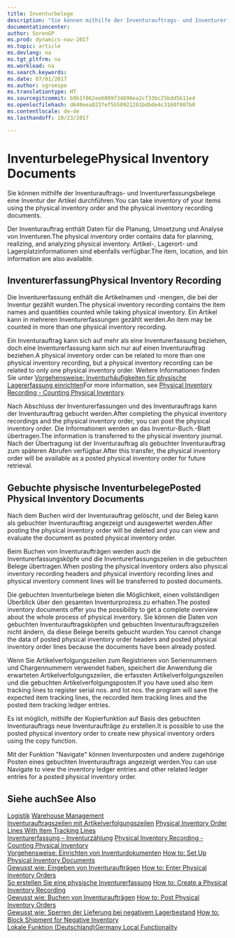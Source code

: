 ```yaml
---
title: Inventurbelege
description: "Sie können mithilfe der Inventurauftrags- und Inventurerfassungsbelege eine Inventur der Artikel durchführen."
documentationcenter: 
author: SorenGP
ms.prod: dynamics-nav-2017
ms.topic: article
ms.devlang: na
ms.tgt_pltfrm: na
ms.workload: na
ms.search.keywords: 
ms.date: 07/01/2017
ms.author: sgroespe
ms.translationtype: HT
ms.sourcegitcommit: b9b1f062ee6009f34698ea2cf33bc25bdd5b11e4
ms.openlocfilehash: d640eea8237ef5b50921281bdbde4c3160f807b0
ms.contentlocale: de-de
ms.lasthandoff: 10/23/2017

---
```

# <a name="physical-inventory-documents"></a><span data-ttu-id="b8724-103">Inventurbelege</span><span class="sxs-lookup"><span data-stu-id="b8724-103">Physical Inventory Documents</span></span>
<span data-ttu-id="b8724-104">Sie können mithilfe der Inventurauftrags- und Inventurerfassungsbelege eine Inventur der Artikel durchführen.</span><span class="sxs-lookup"><span data-stu-id="b8724-104">You can take inventory of your items using the physical inventory order and the physical inventory recording documents.</span></span>  

<span data-ttu-id="b8724-105">Der Inventurauftrag enthält Daten für die Planung, Umsetzung und Analyse von Inventuren.</span><span class="sxs-lookup"><span data-stu-id="b8724-105">The physical inventory order contains data for planning, realizing, and analyzing physical inventory.</span></span> <span data-ttu-id="b8724-106">Artikel-, Lagerort- und Lagerplatzinformationen sind ebenfalls verfügbar.</span><span class="sxs-lookup"><span data-stu-id="b8724-106">The item, location, and bin information are also available.</span></span>  

## <a name="physical-inventory-recording"></a><span data-ttu-id="b8724-107">Inventurerfassung</span><span class="sxs-lookup"><span data-stu-id="b8724-107">Physical Inventory Recording</span></span>  
<span data-ttu-id="b8724-108">Die Inventurerfassung enthält die Artikelnamen und -mengen, die bei der Inventur gezählt wurden.</span><span class="sxs-lookup"><span data-stu-id="b8724-108">The physical inventory recording contains the item names and quantities counted while taking physical inventory.</span></span> <span data-ttu-id="b8724-109">Ein Artikel kann in mehreren Inventurerfassungen gezählt werden.</span><span class="sxs-lookup"><span data-stu-id="b8724-109">An item may be counted in more than one physical inventory recording.</span></span>  

<span data-ttu-id="b8724-110">Ein Inventurauftrag kann sich auf mehr als eine Inventurerfassung beziehen, doch eine Inventurerfassung kann sich nur auf einen Inventurauftrag beziehen.</span><span class="sxs-lookup"><span data-stu-id="b8724-110">A physical inventory order can be related to more than one physical inventory recording, but a physical inventory recording can be related to only one physical inventory order.</span></span> <span data-ttu-id="b8724-111">Weitere Informationen finden Sie unter [Vorgehensweise: Inventurhäufigkeiten für physische Lagererfassung einrichten](physical-inventory-recording-counting-physical-inventory.md)</span><span class="sxs-lookup"><span data-stu-id="b8724-111">For more information, see [Physical Inventory Recording - Counting Physical Inventory](physical-inventory-recording-counting-physical-inventory.md).</span></span>  

<span data-ttu-id="b8724-112">Nach Abschluss der Inventurerfassungen und des Inventurauftrags kann der Inventurauftrag gebucht werden.</span><span class="sxs-lookup"><span data-stu-id="b8724-112">After completing the physical inventory recordings and the physical inventory order, you can post the physical inventory order.</span></span> <span data-ttu-id="b8724-113">Die Informationen werden an das Inventur-Buch.-Blatt übertragen.</span><span class="sxs-lookup"><span data-stu-id="b8724-113">The information is transferred to the physical inventory journal.</span></span> <span data-ttu-id="b8724-114">Nach der Übertragung ist der Inventurauftrag als gebuchter Inventurauftrag zum späteren Abrufen verfügbar.</span><span class="sxs-lookup"><span data-stu-id="b8724-114">After this transfer, the physical inventory order will be available as a posted physical inventory order for future retrieval.</span></span>  

## <a name="posted-physical-inventory-documents"></a><span data-ttu-id="b8724-115">Gebuchte physische Inventurbelege</span><span class="sxs-lookup"><span data-stu-id="b8724-115">Posted Physical Inventory Documents</span></span>  
<span data-ttu-id="b8724-116">Nach dem Buchen wird der Inventurauftrag gelöscht, und der Beleg kann als gebuchter Inventurauftrag angezeigt und ausgewertet werden.</span><span class="sxs-lookup"><span data-stu-id="b8724-116">After posting the physical inventory order will be deleted and you can view and evaluate the document as posted physical inventory order.</span></span>  

<span data-ttu-id="b8724-117">Beim Buchen von Inventuraufträgen werden auch die Inventurerfassungsköpfe und die Inventurerfassungszeilen in die gebuchten Belege übertragen.</span><span class="sxs-lookup"><span data-stu-id="b8724-117">When posting the physical inventory orders also physical inventory recording headers and physical inventory recording lines and physical inventory comment lines will be transferred to posted documents.</span></span>  

<span data-ttu-id="b8724-118">Die gebuchten Inventurbelege bieten die Möglichkeit, einen vollständigen Überblick über den gesamten Inventurprozess zu erhalten.</span><span class="sxs-lookup"><span data-stu-id="b8724-118">The posted inventory documents offer you the possibility to get a complete overview about the whole process of physical inventory.</span></span> <span data-ttu-id="b8724-119">Sie können die Daten von gebuchten Inventurauftragsköpfen und gebuchten Inventurauftragszeilen nicht ändern, da diese Belege bereits gebucht wurden.</span><span class="sxs-lookup"><span data-stu-id="b8724-119">You cannot change the data of posted physical inventory order headers and posted physical inventory order lines because the documents have been already posted.</span></span>  

<span data-ttu-id="b8724-120">Wenn Sie Artikelverfolgungszeilen zum Registrieren von Seriennummern und Chargennummern verwendet haben, speichert die Anwendung die erwarteten Artikelverfolgungszeilen, die erfassten Artikelverfolgungszeilen und die gebuchten Artikelverfolgungsposten.</span><span class="sxs-lookup"><span data-stu-id="b8724-120">If you have used also item tracking lines to register serial nos. and lot nos. the program will save the expected item tracking lines, the recorded item tracking lines and the posted item tracking ledger entries.</span></span>  
  
<span data-ttu-id="b8724-121">Es ist möglich, mithilfe der Kopierfunktion auf Basis des gebuchten Inventurauftrags neue Inventuraufträge zu erstellen.</span><span class="sxs-lookup"><span data-stu-id="b8724-121">It is possible to use the posted physical inventory order to create new physical inventory orders using the copy function.</span></span>  

<span data-ttu-id="b8724-122">Mit der Funktion "Navigate" können Inventurposten und andere zugehörige Posten eines gebuchten Inventurauftrags angezeigt werden.</span><span class="sxs-lookup"><span data-stu-id="b8724-122">You can use Navigate to view the inventory ledger entries and other related ledger entries for a posted physical inventory order.</span></span>  

## <a name="see-also"></a><span data-ttu-id="b8724-123">Siehe auch</span><span class="sxs-lookup"><span data-stu-id="b8724-123">See Also</span></span>  
 <span data-ttu-id="b8724-124">[Logistik](../../warehouse-manage-warehouse.md) </span><span class="sxs-lookup"><span data-stu-id="b8724-124">[Warehouse Management](../../warehouse-manage-warehouse.md) </span></span>  
 <span data-ttu-id="b8724-125">[Inventurauftragszeilen mit Artikelverfolgungszeilen](physical-inventory-order-lines-with-item-tracking-lines.md) </span><span class="sxs-lookup"><span data-stu-id="b8724-125">[Physical Inventory Order Lines With Item Tracking Lines](physical-inventory-order-lines-with-item-tracking-lines.md) </span></span>  
 <span data-ttu-id="b8724-126">[Inventurerfassung – Inventurzählung](physical-inventory-recording-counting-physical-inventory.md) </span><span class="sxs-lookup"><span data-stu-id="b8724-126">[Physical Inventory Recording - Counting Physical Inventory](physical-inventory-recording-counting-physical-inventory.md) </span></span>  
 <span data-ttu-id="b8724-127">[Vorgehensweise: Einrichten von Inventurdokumenten](how-to-set-up-physical-inventory-documents.md) </span><span class="sxs-lookup"><span data-stu-id="b8724-127">[How to: Set Up Physical Inventory Documents](how-to-set-up-physical-inventory-documents.md) </span></span>  
 <span data-ttu-id="b8724-128">[Gewusst wie: Eingeben von Inventuraufträgen](how-to-enter-physical-inventory-orders.md) </span><span class="sxs-lookup"><span data-stu-id="b8724-128">[How to: Enter Physical Inventory Orders](how-to-enter-physical-inventory-orders.md) </span></span>  
 <span data-ttu-id="b8724-129">[So erstellen Sie eine physische Inventurerfassung](how-to-create-a-physical-inventory-recording.md) </span><span class="sxs-lookup"><span data-stu-id="b8724-129">[How to: Create a Physical Inventory Recording](how-to-create-a-physical-inventory-recording.md) </span></span>  
 <span data-ttu-id="b8724-130">[Gewusst wie: Buchen von Inventuraufträgen](how-to-post-physical-inventory-orders.md) </span><span class="sxs-lookup"><span data-stu-id="b8724-130">[How to: Post Physical Inventory Orders](how-to-post-physical-inventory-orders.md) </span></span>  
 <span data-ttu-id="b8724-131">[Gewusst wie: Sperren der Lieferung bei negativem Lagerbestand](how-to-block-shipment-for-negative-inventory.md) </span><span class="sxs-lookup"><span data-stu-id="b8724-131">[How to: Block Shipment for Negative Inventory](how-to-block-shipment-for-negative-inventory.md) </span></span>  
 [<span data-ttu-id="b8724-132">Lokale Funktion (Deutschland)</span><span class="sxs-lookup"><span data-stu-id="b8724-132">Germany Local Functionality</span></span>](germany-local-functionality.md)

